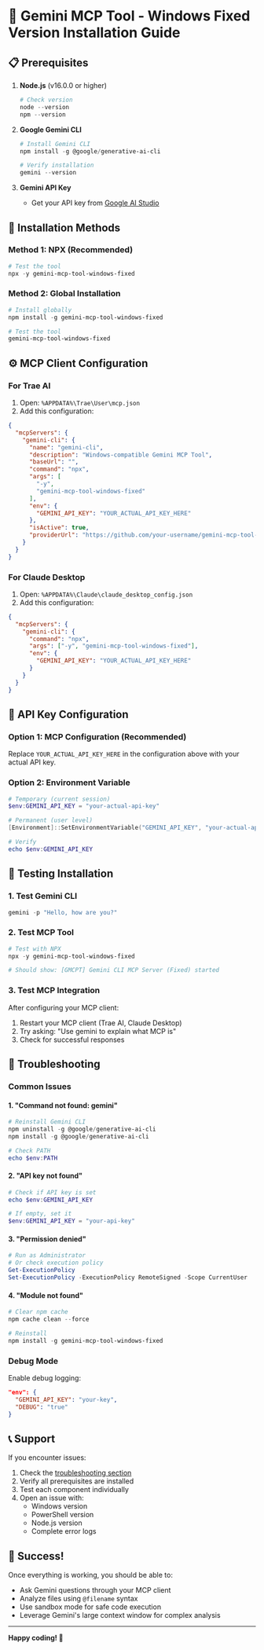 # 🚀 Gemini MCP Tool - Windows Fixed Version Installation Guide

## 📋 Prerequisites

1. **Node.js** (v16.0.0 or higher)
   ```powershell
   # Check version
   node --version
   npm --version
   ```

2. **Google Gemini CLI**
   ```powershell
   # Install Gemini CLI
   npm install -g @google/generative-ai-cli
   
   # Verify installation
   gemini --version
   ```

3. **Gemini API Key**
   - Get your API key from [Google AI Studio](https://makersuite.google.com/app/apikey)

## 🔧 Installation Methods

### Method 1: NPX (Recommended)

```powershell
# Test the tool
npx -y gemini-mcp-tool-windows-fixed
```

### Method 2: Global Installation

```powershell
# Install globally
npm install -g gemini-mcp-tool-windows-fixed

# Test the tool
gemini-mcp-tool-windows-fixed
```

## ⚙️ MCP Client Configuration

### For Trae AI

1. Open: `%APPDATA%\Trae\User\mcp.json`
2. Add this configuration:

```json
{
  "mcpServers": {
    "gemini-cli": {
      "name": "gemini-cli",
      "description": "Windows-compatible Gemini MCP Tool",
      "baseUrl": "",
      "command": "npx",
      "args": [
        "-y",
        "gemini-mcp-tool-windows-fixed"
      ],
      "env": {
        "GEMINI_API_KEY": "YOUR_ACTUAL_API_KEY_HERE"
      },
      "isActive": true,
      "providerUrl": "https://github.com/your-username/gemini-mcp-tool-windows-fixed"
    }
  }
}
```

### For Claude Desktop

1. Open: `%APPDATA%\Claude\claude_desktop_config.json`
2. Add this configuration:

```json
{
  "mcpServers": {
    "gemini-cli": {
      "command": "npx",
      "args": ["-y", "gemini-mcp-tool-windows-fixed"],
      "env": {
        "GEMINI_API_KEY": "YOUR_ACTUAL_API_KEY_HERE"
      }
    }
  }
}
```

## 🔑 API Key Configuration

### Option 1: MCP Configuration (Recommended)

Replace `YOUR_ACTUAL_API_KEY_HERE` in the configuration above with your actual API key.

### Option 2: Environment Variable

```powershell
# Temporary (current session)
$env:GEMINI_API_KEY = "your-actual-api-key"

# Permanent (user level)
[Environment]::SetEnvironmentVariable("GEMINI_API_KEY", "your-actual-api-key", "User")

# Verify
echo $env:GEMINI_API_KEY
```

## 🧪 Testing Installation

### 1. Test Gemini CLI

```powershell
gemini -p "Hello, how are you?"
```

### 2. Test MCP Tool

```powershell
# Test with NPX
npx -y gemini-mcp-tool-windows-fixed

# Should show: [GMCPT] Gemini CLI MCP Server (Fixed) started
```

### 3. Test MCP Integration

After configuring your MCP client:

1. Restart your MCP client (Trae AI, Claude Desktop)
2. Try asking: "Use gemini to explain what MCP is"
3. Check for successful responses

## 🐛 Troubleshooting

### Common Issues

#### 1. "Command not found: gemini"

```powershell
# Reinstall Gemini CLI
npm uninstall -g @google/generative-ai-cli
npm install -g @google/generative-ai-cli

# Check PATH
echo $env:PATH
```

#### 2. "API key not found"

```powershell
# Check if API key is set
echo $env:GEMINI_API_KEY

# If empty, set it
$env:GEMINI_API_KEY = "your-api-key"
```

#### 3. "Permission denied"

```powershell
# Run as Administrator
# Or check execution policy
Get-ExecutionPolicy
Set-ExecutionPolicy -ExecutionPolicy RemoteSigned -Scope CurrentUser
```

#### 4. "Module not found"

```powershell
# Clear npm cache
npm cache clean --force

# Reinstall
npm install -g gemini-mcp-tool-windows-fixed
```

### Debug Mode

Enable debug logging:

```json
"env": {
  "GEMINI_API_KEY": "your-key",
  "DEBUG": "true"
}
```

## 📞 Support

If you encounter issues:

1. Check the [troubleshooting section](#troubleshooting)
2. Verify all prerequisites are installed
3. Test each component individually
4. Open an issue with:
   - Windows version
   - PowerShell version
   - Node.js version
   - Complete error logs

## 🎉 Success!

Once everything is working, you should be able to:

- Ask Gemini questions through your MCP client
- Analyze files using `@filename` syntax
- Use sandbox mode for safe code execution
- Leverage Gemini's large context window for complex analysis

---

**Happy coding! 🚀**